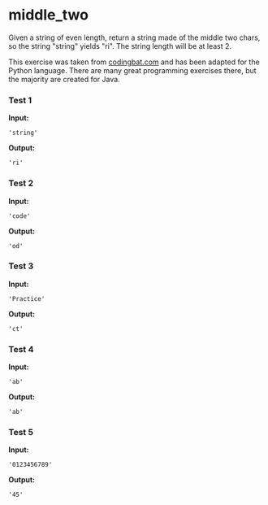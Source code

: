 # middle_two




Given a string of even length, return a string made of the middle two chars, so the string "string" yields "ri". The string length will be at least 2.

This exercise was taken from [codingbat.com](https://codingbat.com/prob/p137729) and has been adapted for the Python language. There are many great programming exercises there, but the majority are created for Java.






### Test 1
**Input:**
```
'string'
```
**Output:**
```
'ri'
```
### Test 2
**Input:**
```
'code'
```
**Output:**
```
'od'
```
### Test 3
**Input:**
```
'Practice'
```
**Output:**
```
'ct'
```
### Test 4
**Input:**
```
'ab'
```
**Output:**
```
'ab'
```
### Test 5
**Input:**
```
'0123456789'
```
**Output:**
```
'45'
```

